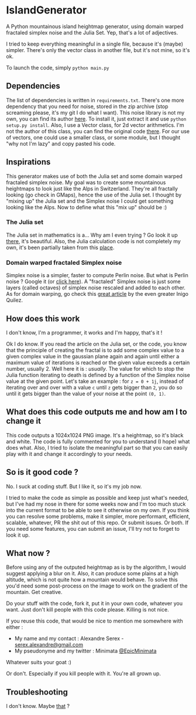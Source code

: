 # IslandGenerator

A Python mountainous island heightmap generator, using domain warped fractaled simplex noise and the Julia Set. Yep, that's a lot of adjectives.

I tried to keep everything meaningful in a single file, because it's (maybe) simpler.
There's only the vector class in another file, but it's not mine, so it's ok.

To launch the code, simply `python main.py`

## Dependencies

The list of dependencies is written in `requirements.txt`.
There's one more dependency that you need for noise, stored in the zip archive (stop screaming please, it's my git I do what I want).
This noise library is not my own, you can find its author [here](https://github.com/caseman/noise).
To install it, just extract it and use `python setup.py install`.
Also, I use a Vector class, for 2d vector arithmetics.
I'm not the author of this class, you can find the original code [there](https://gist.github.com/mostley/3819375).
For our use of vectors, one could use a smaller class, or some module, but I thought "why not I'm lazy" and copy pasted his code.

## Inspirations

This generator makes use of both the Julia set and some domain warped fractaled simplex noise.
My goal was to create some mountainous heightmaps to look just like the Alps in Switzerland.
They're all fractally looking (go check in GMaps), hence the use of the Julia set.
I thought by "mixing up" the Julia set and the Simplex noise I could get something looking like the Alps.
Now to define what this "mix up" should be :)

### The Julia set

The Julia set in mathematics is a... Why am I even trying ? Go look it up [there](https://en.wikipedia.org/wiki/Julia_set), it's beautiful.
Also, the Julia calculation code is not completely my own, it's been partially taken from this [place](http://code.activestate.com/recipes/577120-julia-fractals/).

### Domain warped fractaled Simplex noise

Simplex noise is a simpler, faster to compute Perlin noise. But what is Perlin noise ? Google it (or [click here](https://en.wikipedia.org/wiki/Perlin_noise)).
A "fractaled" Simplex noise is just some layers (called octaves) of simplex noise rescaled and added to each other.
As for domain warping, go check this [great article](http://www.iquilezles.org/www/articles/warp/warp.htm) by the even greater Inigo Quilez.

## How does this work

I don't know, I'm a programmer, it works and I'm happy, that's it !

Ok I do know.
If you read the article on the Julia set, or the code, you know that the principle of creating the fractal is to add some complex value to a given complex value in the gaussian plane again and again until either a maximum value of iterations is reached or the given value exceeds a certain number, usually 2.
Well here it is : *usually*. The value for which to stop the Julia function iterating to death is defined by a function of the Simplex noise value at the given point.
Let's take an example : for `z = 0 + 1j`, instead of iterating over and over with a value `c` until `z` gets bigger than `2`, you do so until it gets bigger than the value of your noise at the point `(0, 1)`.

## What does this code outputs me and how am I to change it

This code outputs a 1024x1024 PNG image. It's a heightmap, so it's black and white.
The code is fully commented for you to understand (I hope) what does what.
Also, I tried to isolate the meaningful part so that you can easily play with it and change it accordingly to your needs.

## So is it good code ?

No.
I suck at coding stuff.
But I like it, so it's my job now.

I tried to make the code as simple as possible and keep just what's needed, but I've had my nose in there for some weeks now and I'm too much stuck into the current format to be able to see it otherwise on my own.
If you think you can resolve some problems, make it simpler, more performant, efficient, scalable, whatever, PR the shit out of this repo. Or submit issues. Or both.
If you need some features, you can submit an issue, I'll try not to forget to look it up.

## What now ?

Before using any of the outputed heightmap as is by the algorithm, I would suggest applying a blur on it.
Also, it can produce some plains at a high altitude, which is not quite how a mountain would behave. To solve this you'd need some post-process on the image to work on the gradient of the mountain. Get creative.

Do your stuff with the code, fork it, put it in your own code, whatever you want.
Just don't kill people with this code please.
Killing is not nice.

If you reuse this code, that would be nice to mention me somewhere with either :
 - My name and my contact : Alexandre Serex - serex.alexandre@gmail.com
 - My pseudonyme and my twitter : Minimata [@EpicMinimata](https://twitter.com/EpicMinimata)

Whatever suits your goat :)

Or don't.
Especially if you kill people with it.
You're all grown up.

## Troubleshooting

I don't know.
Maybe [that](https://www.google.com/) ?
